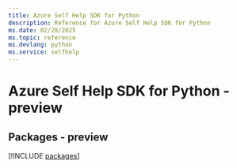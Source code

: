 ```yaml
---
title: Azure Self Help SDK for Python
description: Reference for Azure Self Help SDK for Python
ms.date: 02/28/2025
ms.topic: reference
ms.devlang: python
ms.service: selfhelp
---
```

# Azure Self Help SDK for Python - preview
## Packages - preview
[!INCLUDE [packages](self-help-index.md)]